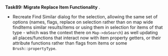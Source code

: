 **Task89: Migrate Replace Item Functionality**
.


  -  Recreate Find Similar dialog for the selection, allowing the same set of options (names, flags, replace on selection rather than on map wide findItems similar results/items or using them in selection for items of that type - which was the context there on `Map->doSearch`) as well updating all places/functions that interact now with item property getters, or their attribute functions rather than flags from items or some `Brush::propertyType`.
